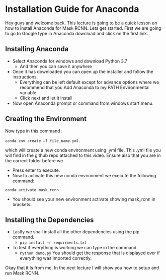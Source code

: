 # Installation Guide for Anaconda
Hey guys and welcome back. This lecture is going to be a quick lesson on how to install Anaconda for Mask RCNN. Lets get started. 
First we are going to go to Google type in Anaconda download and click on the first link.
## Installing Anaconda 

* Select Anaconda for windows and download Python 3.7
  * And then you can save it  anywhere
* Once it has downloaded you can open up the installer and follow the instructions.
  *	Everything can be left default except for advance options where we recommend that you Add Anaconda to my PATH Environmental variable 
  *	Click next and let it install		
* Now open Anaconda prompt or command from windows start menu.

## Creating the Environment 

Now type in this command :

 ```conda env create –f file_name.yml```.
 
which will create a new conda environment using .yml file.  This .yml file you will find in the github repo attached to this video. Ensure also that you are in the correct folder before we 
  *	Press enter to execute.
* Now to activate this new conda environment we execute the following command:

```conda activate mask_rcnn```
  *	You should see your new environment activate showing mask_rcnn in brackets.
 
## Installing the Dependencies

* Lastly we shall install all the other dependencies using the pip command.
  *	 ```pip install –r requirments.txt```
* To test if everything is working we can type in the command
  *	```Python demo.py```
You should get the response that is displayed over if everything was imported correctly. 


Okay that it is from me. In the next lecture I will show you how to setup and run Mask RCNN. 

